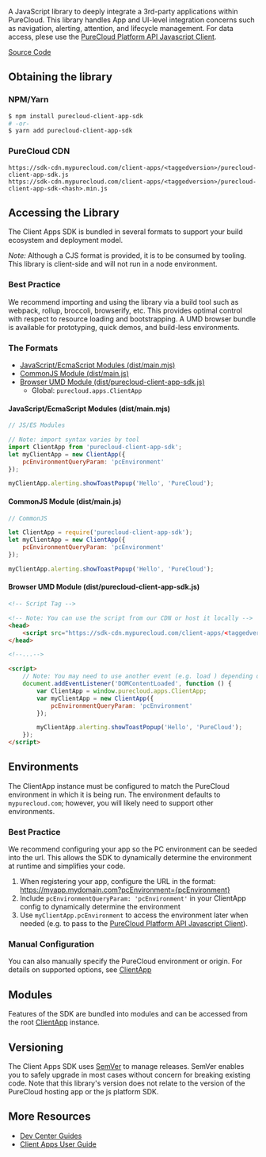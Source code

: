 A JavaScript library to deeply integrate a 3rd-party applications within PureCloud.  This library handles App and UI-level integration concerns such as navigation, alerting, attention, and lifecycle management. For data access, plese use the [PureCloud Platform API Javascript Client](https://developer.mypurecloud.com/api/rest/client-libraries/javascript/index.html).

[Source Code](https://github.com/MyPureCloud/client-app-sdk)

## Obtaining the library

### NPM/Yarn

```bash
$ npm install purecloud-client-app-sdk
# -or-
$ yarn add purecloud-client-app-sdk
```

### PureCloud CDN

```
https://sdk-cdn.mypurecloud.com/client-apps/<taggedversion>/purecloud-client-app-sdk.js
https://sdk-cdn.mypurecloud.com/client-apps/<taggedversion>/purecloud-client-app-sdk-<hash>.min.js
```

## Accessing the Library

The Client Apps SDK is bundled in several formats to support your build ecosystem and deployment model.

_*Note:*_ Although a CJS format is provided, it is to be consumed by tooling.  This library is client-side and will not run in a node environment.

### Best Practice

We recommend importing and using the library via a build tool such as webpack, rollup, broccoli, browserify, etc.  This provides optimal control with respect to resource loading and bootstrapping.  A UMD browser bundle is available for prototyping, quick demos, and build-less environments.

### The Formats

* [JavaScript/EcmaScript Modules (dist/main.mjs)](#formats-es)
* [CommonJS Module (dist/main.js)](#formats-cjs)
* [Browser UMD Module (dist/purecloud-client-app-sdk.js)](#formats-umd)
    * Global: `purecloud.apps.ClientApp`

<a name="formats-es"></a>

#### JavaScript/EcmaScript Modules (dist/main.mjs)

```js
// JS/ES Modules

// Note: import syntax varies by tool
import ClientApp from 'purecloud-client-app-sdk';
let myClientApp = new ClientApp({
    pcEnvironmentQueryParam: 'pcEnvironment'
});

myClientApp.alerting.showToastPopup('Hello', 'PureCloud');
```

<a name="formats-cjs"></a>

#### CommonJS Module (dist/main.js)

```js
// CommonJS

let ClientApp = require('purecloud-client-app-sdk');
let myClientApp = new ClientApp({
    pcEnvironmentQueryParam: 'pcEnvironment'
});

myClientApp.alerting.showToastPopup('Hello', 'PureCloud');
```

<a name="formats-umd"></a>

#### Browser UMD Module (dist/purecloud-client-app-sdk.js)

```html
<!-- Script Tag -->

<!-- Note: You can use the script from our CDN or host it locally -->
<head>
    <script src="https://sdk-cdn.mypurecloud.com/client-apps/<taggedversion>/purecloud-client-app-sdk-<hash>.min.js"></script>
</head>

<!--...-->

<script>
    // Note: You may need to use another event (e.g. load ) depending on how you load the script.
    document.addEventListener('DOMContentLoaded', function () {
        var ClientApp = window.purecloud.apps.ClientApp;
        var myClientApp = new ClientApp({
            pcEnvironmentQueryParam: 'pcEnvironment'
        });

        myClientApp.alerting.showToastPopup('Hello', 'PureCloud');
    });
</script>
```

## Environments

The ClientApp instance must be configured to match the PureCloud environment in which it is being run. The environment defaults to `mypurecloud.com`; however, you will likely need to support other environments.

### Best Practice

We recommend configuring your app so the PC environment can be seeded into the url.  This allows the SDK to dynamically determine the environment at runtime and simplifies your code.

1. When registering your app, configure the URL in the format: https://myapp.mydomain.com?pcEnvironment={pcEnvironment} 
1. Include `pcEnvironmentQueryParam: 'pcEnvironment'` in your ClientApp config to dynamically determine the environment
1. Use `myClientApp.pcEnvironment` to access the environment later when needed (e.g. to pass to the [PureCloud Platform API Javascript Client](https://developer.mypurecloud.com/api/rest/client-libraries/javascript/index.html)).

### Manual Configuration

You can also manually specify the PureCloud environment or origin.  For details on supported options, see [ClientApp](./ClientApp.md)

## Modules

Features of the SDK are bundled into modules and can be accessed from the root [ClientApp](./ClientApp.md) instance.

## Versioning

The Client Apps SDK uses [SemVer](http://semver.org/) to manage releases.  SemVer enables you to safely upgrade in most cases without concern for breaking existing code.  Note that this library's version does not relate to the version of the PureCloud hosting app or the js platform SDK.

## More Resources

* [Dev Center Guides](https://developer.mypurecloud.com/api/client-apps/index.html)
* [Client Apps User Guide](https://help.mypurecloud.com/articles/about-custom-client-application-integrations/)
